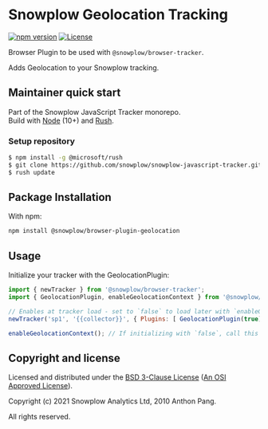 # Snowplow Geolocation Tracking

[![npm version][npm-image]][npm-url]
[![License][license-image]](LICENSE)

Browser Plugin to be used with `@snowplow/browser-tracker`.

Adds Geolocation to your Snowplow tracking.

## Maintainer quick start

Part of the Snowplow JavaScript Tracker monorepo.  
Build with [Node](https://nodejs.org/en/) (10+) and [Rush](https://rushjs.io/).

### Setup repository

```bash
$ npm install -g @microsoft/rush 
$ git clone https://github.com/snowplow/snowplow-javascript-tracker.git
$ rush update
```

## Package Installation

With npm:

```bash
npm install @snowplow/browser-plugin-geolocation
```

## Usage

Initialize your tracker with the GeolocationPlugin:

```js
import { newTracker } from '@snowplow/browser-tracker';
import { GeolocationPlugin, enableGeolocationContext } from '@snowplow/browser-plugin-geolocation';

// Enables at tracker load - set to `false` to load later with `enableGeolocationContext`
newTracker('sp1', '{{collector}}', { Plugins: [ GeolocationPlugin(true) ] }); 

enableGeolocationContext(); // If initializing with `false`, call this to switch it on
```

## Copyright and license

Licensed and distributed under the [BSD 3-Clause License](LICENSE) ([An OSI Approved License][osi]).

Copyright (c) 2021 Snowplow Analytics Ltd, 2010 Anthon Pang.

All rights reserved.

[npm-url]: https://www.npmjs.com/package/@snowplow/browser-plugin-geolocation
[npm-image]: https://img.shields.io/npm/v/@snowplow/browser-plugin-geolocation
[docs]: https://docs.snowplowanalytics.com/docs/collecting-data/collecting-from-own-applications/javascript-tracker/
[osi]: https://opensource.org/licenses/BSD-3-Clause
[license-image]: https://img.shields.io/github/license/snowplow/snowplow-javascript-tracker
